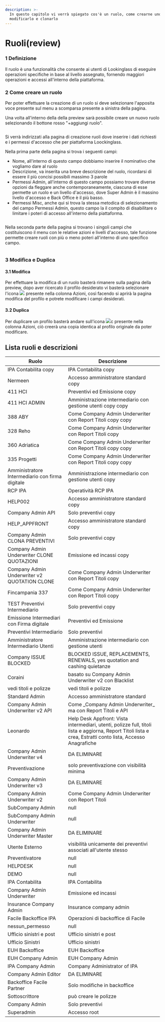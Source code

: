 ```yaml
---
description: >-
  In questo capitolo vi verrà spiegato cos'è un ruolo, come crearne uno,
  modificarlo e clonarlo
---
```


# Ruoli(review)

### 1 Definizione&#x20;

Il ruolo  è una funzionalità che consente ai utenti di Lookinglass di eseguire operazioni specifiche in base al livello assegnato, fornendo maggiori operazioni e accessi all'interno della piattaforma.

### 2 Come creare un ruolo

Per poter effettuare la creazione di un ruolo si deve selezionare l'apposita voce presente sul menu a scomparsa presente a sinistra della pagina.

Una volta all'interno della della preview sarà possibile creare un nuovo ruolo selezionando il bottone rosso "+aggiungi ruolo".

<figure><img src=".gitbook/assets/image (40).png" alt=""><figcaption></figcaption></figure>

Si verrà indirizzati alla pagina di creazione ruoli dove inserire i dati richiesti e i permessi d'accesso che per piattaforma Loockinglass.

Nella prima parte della pagina si trova i seguenti campi:

* Nome, all'interno di questo campo dobbiamo inserire il nominativo che vogliamo dare al ruolo&#x20;
* Descrizione, va inserita una breve descrizione del ruolo, ricordarsi di essere il più concisi possibili massimo 3 parole&#x20;
* Permessi Admin, all'interno di questo campo possiamo trovare diverse opzioni da fleggare anche contemporaneamente, ciascuna di esse permette un ruolo e un livello d'accesso, dove Super Admin è il massino livello d'accesso e Back Office è il più basso.
* Permessi Misc,  anche qui si trova la stessa metodica di selezionamento del campo Permessi Admin, questo campo la il compito di disabilitare o limitare i poteri di accesso all'interno della piattaforma.

<figure><img src=".gitbook/assets/image (42).png" alt=""><figcaption></figcaption></figure>

Nella seconda parte della pagina si trovano i singoli campi che costituiscono il menu con le relative azioni e livelli d'accesso, tale funzione permette creare ruoli con più o meno poteri all'interno di uno specifico campo.

<figure><img src=".gitbook/assets/image (43).png" alt=""><figcaption></figcaption></figure>

### 3 Modifica e Duplica&#x20;

#### 3.1 Modifica

Per effettuare la modifica di un ruolo basterà rimanere sulla pagina della preview, dopo aver ricercato  il profilo desiderato vi basterà  selezionare l'icona ![](<.gitbook/assets/image (45).png>) presente nella colonna Azioni, così facendo si aprirà la pagina modifica del profilo e potrete modificare i campi desiderati.&#x20;

#### 3.2 Duplica&#x20;

Per duplicare un profilo basterà andare sull'icona  ![](<.gitbook/assets/image (48).png>)c  presente nella colonna Azioni, ciò creerà una copia identica al profilo originale da poter modificare.



## Lista ruoli e descrizioni

| Ruolo                                           | Descrizione                                                                                                                                                  |
| ----------------------------------------------- | ------------------------------------------------------------------------------------------------------------------------------------------------------------ |
| IPA Contabilita copy                            | IPA Contabilita copy                                                                                                                                         |
| Nermeen                                         | Accesso amministratore standard copy                                                                                                                         |
| 411 HCI                                         | Preventivi ed Emissione copy                                                                                                                                 |
| 411 HCI ADMIN                                   | Amministrazione intermediario con gestione utenti copy copy                                                                                                  |
| 388 ABY                                         | Come Company Admin Underwriter con Report Titoli copy copy                                                                                                   |
| 328 Reho                                        | Come Company Admin Underwriter con Report Titoli copy                                                                                                        |
| 360 Adriatica                                   | Come Company Admin Underwriter con Report Titoli copy copy                                                                                                   |
| 335 Progetti                                    | Come Company Admin Underwriter con Report Titoli copy copy                                                                                                   |
| Amministratore Intermediario con firma digitale | Amministrazione intermediario con gestione utenti copy                                                                                                       |
| RCP IPA                                         | Operatività RCP IPA                                                                                                                                          |
| HELP002                                         | Accesso amministratore standard copy                                                                                                                         |
| Company Admin API                               | Solo preventivi copy                                                                                                                                         |
| HELP\_APPFRONT                                  | Accesso amministratore standard copy                                                                                                                         |
| Company Admin CLONA PREVENTIVI                  | Solo preventivi copy                                                                                                                                         |
| Company Admin Underwriter CLONE QUOTAZIONI      | Emissione ed incassi copy                                                                                                                                    |
| Company Admin Underwriter v2 QUOTATION CLONE    | Come Company Admin Underwriter con Report Titoli copy                                                                                                        |
| Fincampania 337                                 | Come Company Admin Underwriter con Report Titoli copy                                                                                                        |
| TEST Preventivi Intermediario                   | Solo preventivi copy                                                                                                                                         |
| Emissione Intermediari con Firma digitale       | Preventivi ed Emissione                                                                                                                                      |
| Preventivi Intermediario                        | Solo preventivi                                                                                                                                              |
| Amministratore Intermediario Utenti             | Amministrazione intermediario con gestione utenti                                                                                                            |
| Company ISSUE BLOCKED                           | BLOCKED ISSUE, REPLACEMENTS, RENEWALS, yes quotation and cashing quietanze                                                                                   |
| Coraini                                         | basato su Company Admin Underwriter v2 con Blacklist                                                                                                         |
| vedi titoli e polizze                           | vedi titoli e polizze                                                                                                                                        |
| Standard Admin                                  | Accesso amministratore standard                                                                                                                              |
| Company Admin Underwriter v2 API                | Come \_Company Admin Underwriter\_ ma con Report Titoli e API                                                                                                |
| Leonardo                                        | Help Desk Appfront: Vista intermediari, utenti, polizze full, titoli lista e aggiorna, Report Titoli lista e crea, Estratti conto lista, Accesso Anagrafiche |
| Company Admin Underwriter v4                    | DA ELIMINARE                                                                                                                                                 |
| Preventivazione                                 | solo preventivazione con visibilità minima                                                                                                                   |
| Company Admin Underwriter v3                    | DA ELIMINARE                                                                                                                                                 |
| Company Admin Underwriter v2                    | Come Company Admin Underwriter con Report Titoli                                                                                                             |
| SubCompany Admin                                | null                                                                                                                                                         |
| SubCompany Admin Underwriter                    | null                                                                                                                                                         |
| Company Admin Underwriter Master                | DA ELIMINARE                                                                                                                                                 |
| Utente Esterno                                  | visibilità unicamente dei preventivi associati all'utente stesso                                                                                             |
| Preventivatore                                  | null                                                                                                                                                         |
| HELPDESK                                        | null                                                                                                                                                         |
| DEMO                                            | null                                                                                                                                                         |
| IPA Contabilita                                 | IPA Contabilita                                                                                                                                              |
| Company Admin Underwriter                       | Emissione ed incassi                                                                                                                                         |
| Insurance Company Admin                         | Insurance company admin                                                                                                                                      |
| Facile Backoffice IPA                           | Operazioni di backoffice di Facile                                                                                                                           |
| nessun\_permesso                                | null                                                                                                                                                         |
| Ufficio sinistri e post                         | Ufficio sinistri e post                                                                                                                                      |
| Ufficio Sinistri                                | Ufficio sinistri                                                                                                                                             |
| EUH Backoffice                                  | EUH Backoffice                                                                                                                                               |
| EUH Company Admin                               | EUH Company Admin                                                                                                                                            |
| IPA Company Admin                               | Company Administrator of IPA                                                                                                                                 |
| Company Admin Editor                            | DA ELIMINARE                                                                                                                                                 |
| Backoffice Facile Partner                       | Solo modifiche in backoffice                                                                                                                                 |
| Sottoscrittore                                  | può creare le polizze                                                                                                                                        |
| Company Admin                                   | Solo preventivi                                                                                                                                              |
| Superadmin                                      | Accesso root                                                                                                                                                 |
